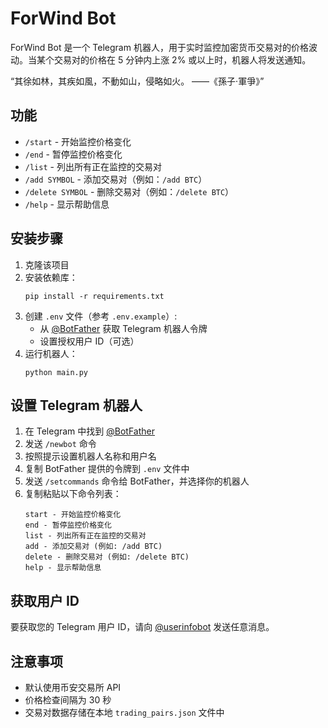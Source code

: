 # ForWind Bot

ForWind Bot 是一个 Telegram 机器人，用于实时监控加密货币交易对的价格波动。当某个交易对的价格在 5 分钟内上涨 2% 或以上时，机器人将发送通知。

“其徐如林，其疾如風，不動如山，侵略如火。 ——《孫子·軍爭》”

## 功能

- `/start` - 开始监控价格变化
- `/end` - 暂停监控价格变化
- `/list` - 列出所有正在监控的交易对
- `/add SYMBOL` - 添加交易对（例如：`/add BTC`）
- `/delete SYMBOL` - 删除交易对（例如：`/delete BTC`）
- `/help` - 显示帮助信息

## 安装步骤

1. 克隆该项目
2. 安装依赖库：
   ```
   pip install -r requirements.txt
   ```
3. 创建 `.env` 文件（参考 `.env.example`）:
   - 从 [@BotFather](https://t.me/BotFather) 获取 Telegram 机器人令牌
   - 设置授权用户 ID（可选）
4. 运行机器人：
   ```
   python main.py
   ```

## 设置 Telegram 机器人

1. 在 Telegram 中找到 [@BotFather](https://t.me/BotFather)
2. 发送 `/newbot` 命令
3. 按照提示设置机器人名称和用户名
4. 复制 BotFather 提供的令牌到 `.env` 文件中
5. 发送 `/setcommands` 命令给 BotFather，并选择你的机器人
6. 复制粘贴以下命令列表：
   ```
   start - 开始监控价格变化
   end - 暂停监控价格变化
   list - 列出所有正在监控的交易对
   add - 添加交易对 (例如: /add BTC)
   delete - 删除交易对 (例如: /delete BTC)
   help - 显示帮助信息
   ```

## 获取用户 ID
要获取您的 Telegram 用户 ID，请向 [@userinfobot](https://t.me/userinfobot) 发送任意消息。

## 注意事项

- 默认使用币安交易所 API
- 价格检查间隔为 30 秒
- 交易对数据存储在本地 `trading_pairs.json` 文件中
